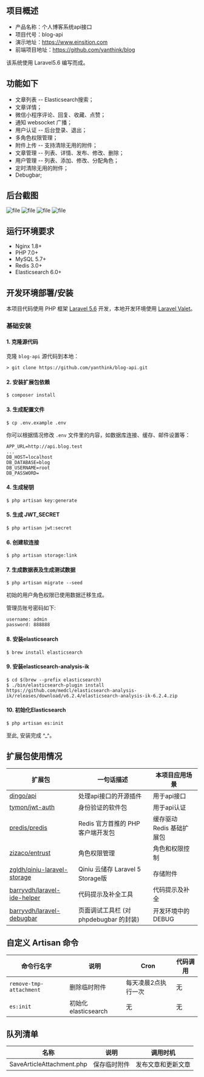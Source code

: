## 项目概述

* 产品名称：个人博客系统api接口
* 项目代号：blog-api
* 演示地址：https://www.einsition.com
* 前端项目地址：https://github.com/yanthink/blog

该系统使用 Laravel5.6 编写而成。


## 功能如下


- 文章列表 -- Elasticsearch搜索；
- 文章详情；
- 微信小程序评论、回复、收藏、点赞；
- 通知 websocket 广播；
- 用户认证 -- 后台登录、退出；
- 多角色权限管理；
- 附件上传 -- 支持清除无用的附件；
- 文章管理 -- 列表、详情、发布、修改、删除；
- 用户管理 -- 列表、添加、修改、分配角色；
- 定时清除无用的附件；
- Debugbar;

## 后台截图
![file](https://api.einsition.com/storage/screenshot/WX20180627-175615.png)
![file](https://api.einsition.com/storage/screenshot/WX20180627-175640.png)
![file](https://api.einsition.com/storage/screenshot/WX20180627-175811.png)
![file](https://api.einsition.com/storage/screenshot/WX20180627-175828.png)

## 运行环境要求

- Nginx 1.8+
- PHP 7.0+
- MySQL 5.7+
- Redis 3.0+
- Elasticsearch 6.0+

## 开发环境部署/安装

本项目代码使用 PHP 框架 [Laravel 5.6](https://d.laravel-china.org/docs/5.6/) 开发，本地开发环境使用 [Laravel Valet](https://laravel-china.org/docs/laravel/5.6/valet)。

### 基础安装

#### 1. 克隆源代码

克隆 `blog-api` 源代码到本地：

    > git clone https://github.com/yanthink/blog-api.git

#### 2. 安装扩展包依赖
```shell
$ composer install
```

#### 3. 生成配置文件

```shell
$ cp .env.example .env
```

你可以根据情况修改 `.env` 文件里的内容，如数据库连接、缓存、邮件设置等：

```
APP_URL=http://api.blog.test
...
DB_HOST=localhost
DB_DATABASE=blog
DB_USERNAME=root
DB_PASSWORD=
```

#### 4. 生成秘钥

```shell
$ php artisan key:generate
```

#### 5. 生成 JWT_SECRET

```shell
$ php artisan jwt:secret
```

#### 6. 创建软连接
```shell
$ php artisan storage:link
```

#### 7. 生成数据表及生成测试数据
```shell
$ php artisan migrate --seed
```

初始的用户角色权限已使用数据迁移生成。

管理员账号密码如下:

```
username: admin
password: 888888
```

#### 8. 安装elasticsearch
```shell
$ brew install elasticsearch
```

#### 9. 安装elasticsearch-analysis-ik
```shell
$ cd $(brew --prefix elasticsearch)
$ ./bin/elasticsearch-plugin install https://github.com/medcl/elasticsearch-analysis-ik/releases/download/v6.2.4/elasticsearch-analysis-ik-6.2.4.zip
```

#### 10. 初始化Elasticsearch
```shell
$ php artisan es:init
```

至此, 安装完成 ^_^。


## 扩展包使用情况

| 扩展包 | 一句话描述 | 本项目应用场景 |
| --- | --- | --- |
| [dingo/api](https://github.com/dingo/api) | 处理api接口的开源插件 | 用于api接口 |
| [tymon/jwt-auth](https://github.com/tymondesigns/jwt-auth) | 身份验证的软件包 | 用于api认证  |
| [predis/predis](https://github.com/nrk/predis.git) | Redis 官方首推的 PHP 客户端开发包 | 缓存驱动 Redis 基础扩展包 |
| [zizaco/entrust](https://github.com/Zizaco/entrust) | 角色权限管理 | 角色和权限控制 |
| [zgldh/qiniu-laravel-storage](https://github.com/zgldh/qiniu-laravel-storage) | Qiniu 云储存 Laravel 5 Storage版 | 存储附件 |
| [barryvdh/laravel-ide-helper](https://github.com/barryvdh/laravel-ide-helper) | 代码提示及补全工具 | 代码提示及补全 |
| [barryvdh/laravel-debugbar](https://github.com/barryvdh/laravel-debugbar) | 页面调试工具栏 (对 phpdebugbar 的封装) | 开发环境中的 DEBUG |

## 自定义 Artisan 命令

| 命令行名字 | 说明 | Cron | 代码调用 |
| --- | --- | --- | --- |
| `remove-tmp-attachment` | 删除临时附件 | 每天凌晨2点执行一次 | 无 |
| `es:init` | 初始化elasticsearch | 无 | 无 |

## 队列清单

| 名称 | 说明 | 调用时机 |
| --- | --- | --- |
| SaveArticleAttachment.php | 保存临时附件 | 发布文章和更新文章 |